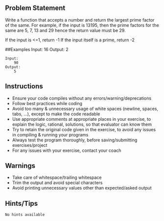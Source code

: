 ## Problem Statement
Write a function that accepts a number and return the largest prime factor of the same. For example, if the input is 13195, then the prime factors for the same are 5, 7, 13 and 29 hence the return value must be 29.

If the input is <=1, return -1
If the input itself is a prime, return -2

##Examples
	Input:
		16
	Output:
		2

	Input:
		90
	Output:
		5

## Instructions
- Ensure your code compiles without any errors/warning/deprecations 
- Follow best practices while coding
- Avoid too many & unnecessary usage of white spaces (newline, spaces, tabs, ...), except to make the code readable
- Use appropriate comments at appropriate places in your exercise, to explain the logic, rational, solutions, so that evaluator can know them  
- Try to retain the original code given in the exercise, to avoid any issues in compiling & running your programs
- Always test the program thoroughly, before saving/submitting exercises/project
- For any issues with your exercise, contact your coach


## Warnings
- Take care of whitespace/trailing whitespace
- Trim the output and avoid special characters
- Avoid printing unnecessary values other than expected/asked output

## Hints/Tips
    No hints available
